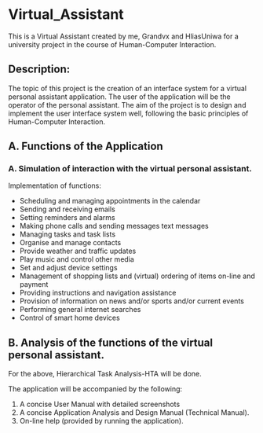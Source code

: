 # Virtual_Assistant
This is a Virtual Assistant created by me, Grandvx and HliasUniwa for a university project in the course of Human-Computer Interaction.

## Description:
The topic of this project is the creation of an interface system for a virtual personal assistant application.
The user of the application will be the operator of the personal assistant.
The aim of the project is to design and implement the user interface system well, following the basic principles of Human-Computer Interaction.

## A. Functions of the Application

### A. Simulation of interaction with the virtual personal assistant.
Implementation of functions:
* Scheduling and managing appointments in the calendar
* Sending and receiving emails
* Setting reminders and alarms
* Making phone calls and sending messages text messages
* Managing tasks and task lists
* Organise and manage contacts
* Provide weather and traffic updates
* Play music and control other media
* Set and adjust device settings
* Management of shopping lists and (virtual) ordering of items on-line and payment
* Providing instructions and navigation assistance
* Provision of information on news and/or sports and/or current events
* Performing general internet searches
* Control of smart home devices

## B. Analysis of the functions of the virtual personal assistant.
For the above, Hierarchical Task Analysis-HTA will be done.

The application will be accompanied by the following:
1) A concise User Manual with detailed screenshots
2) A concise Application Analysis and Design Manual (Technical Manual).
3) On-line help (provided by running the application).

